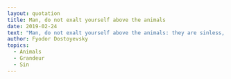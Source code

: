 ```yaml
---
layout: quotation
title: Man, do not exalt yourself above the animals
date: 2019-02-24
text: "Man, do not exalt yourself above the animals: they are sinless, and you, you with your grandeur, fester the earth by your appearance on it, and leave your festering trace behind you — alas, almost every one of us does!"
author: Fyodor Dostoyevsky
topics:
  - Animals
  - Grandeur
  - Sin
---
```

